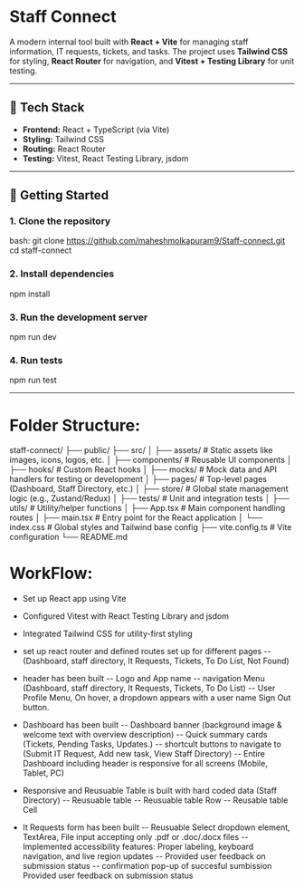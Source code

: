 # Staff Connect

A modern internal tool built with **React + Vite** for managing staff information, IT requests, tickets, and tasks. The project uses **Tailwind CSS** for styling, **React Router** for navigation, and **Vitest + Testing Library** for unit testing.

---

## 🔧 Tech Stack

- **Frontend:** React + TypeScript (via Vite)
- **Styling:** Tailwind CSS
- **Routing:** React Router
- **Testing:** Vitest, React Testing Library, jsdom

---

## 🚀 Getting Started

### 1. Clone the repository

bash:
git clone https://github.com/maheshmolkapuram9/Staff-connect.git
cd staff-connect

### 2. Install dependencies

npm install

### 3. Run the development server

npm run dev

### 4. Run tests

npm run test

---

# Folder Structure:

staff-connect/
├── public/
├── src/
│ ├── assets/ # Static assets like images, icons, logos, etc.
│ ├── components/ # Reusable UI components
│ ├── hooks/ # Custom React hooks
│ ├── mocks/ # Mock data and API handlers for testing or development
│ ├── pages/ # Top-level pages (Dashboard, Staff Directory, etc.)
│ ├── store/ # Global state management logic (e.g., Zustand/Redux)
│ ├── tests/ # Unit and integration tests
│ ├── utils/ # Utility/helper functions
│ ├── App.tsx # Main component handling routes
│ ├── main.tsx # Entry point for the React application
│ └── index.css # Global styles and Tailwind base config
├── vite.config.ts # Vite configuration
└── README.md

# WorkFlow:

- Set up React app using Vite
- Configured Vitest with React Testing Library and jsdom
- Integrated Tailwind CSS for utility-first styling
- set up react router and defined routes set up for different pages
  -- (Dashboard, staff directory, It Requests, Tickets, To Do List, Not Found)

- header has been built
  -- Logo and App name
  -- navigation Menu (Dashboard, staff directory, It Requests, Tickets, To Do List)
  -- User Profile Menu, On hover, a dropdown appears with a user name Sign Out button.

- Dashboard has been built
  -- Dashboard banner (background image & welcome text with overview description)
  -- Quick summary cards (Tickets, Pending Tasks, Updates.)
  -- shortcult buttons to navigate to (Submit IT Request, Add new task, View Staff Directory)
  -- Entire Dashboard including header is responsive for all screens (Mobile, Tablet, PC)

- Responsive and Reusuable Table is built with hard coded data (Staff Directory)
  -- Reusuable table
  -- Reusuable table Row
  -- Reusable table Cell

- It Requests form has been built
  -- Reusuable Select dropdown element, TextArea, File input accepting only .pdf or .doc/.docx files
  -- Implemented accessibility features: Proper labeling, keyboard navigation, and live region updates
  -- Provided user feedback on submission status
  -- confirmation pop-up of succesful sumbission Provided user feedback on submission status
